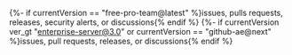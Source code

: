 {%- if currentVersion == "free-pro-team@latest" %}issues, pulls requests, releases, security alerts, or discussions{% endif %}
{%- if currentVersion ver_gt "enterprise-server@3.0" or currentVersion == "github-ae@next" %}issues, pull requests, releases, or discussions{% endif %}
